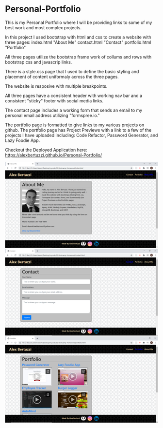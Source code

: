 # Personal-Portfolio
This is my Personal Portfolio where I will be providing links to some of my best work and most complex projects.

In this project I used bootstrap with html and css to create a website with three pages:
    index.html "About Me"
    contact.html "Contact"
    portfolio.html "Portfolio"

All three pages utilize the bootstrap frame work of collums and rows with bootstrap css and javascrip links.

There is a style.css page that I used to define the basic styling and placement of content uniformaly across the three pages.

The website is resposive with multiple breakpoints.

All three pages have a consistent header with working nav bar and a consistent "sticky" footer with social media links. 

The contact page includes a working form that sends an email to my personal email address utilizing "formspree.io."

The portfolio page is formatted to give links to my various projects on github. The portfolio page has Project Previews with a link to a few of the projects I have uploaded including: Code Refactor, Password Generator, and Lazy Foodie App.

Checkout the Deployed Application here: https://alexbertuzzi.github.io/Personal-Portfolio/

![Screenshot](assets/image1.png)
![Screenshot](assets/image2.png)
![Screenshot](assets/image3.png)
